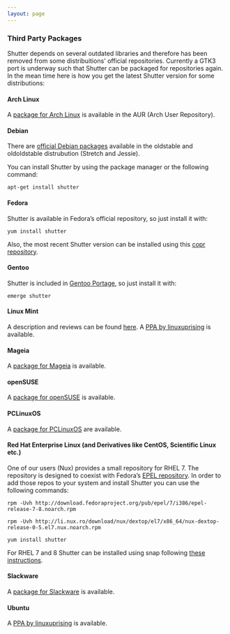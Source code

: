 ```yaml
---
layout: page
---
```

### Third Party Packages

Shutter depends on several outdated libraries and therefore has been removed from some distribuitions' official repositories. Currently a GTK3 port is underway such that Shutter can be packaged for repositories again. In the mean time here is how you get the latest Shutter version for some distributions:

#### Arch Linux

A [package for Arch Linux](https://aur.archlinux.org/packages/shutter/) is available in the AUR (Arch User Repository).

#### Debian

There are [official Debian packages](https://packages.debian.org/search?keywords=shutter&searchon=names&suite=all&section=all) available in the oldstable and oldoldstable distrubution (Stretch and Jessie).

You can install Shutter by using the package manager or the following command:

~~~
apt-get install shutter
~~~


#### Fedora

Shutter is available in Fedora’s official repository, so just install it with:

~~~
yum install shutter
~~~

Also, the most recent Shutter version can be installed using this [copr repository](https://copr.fedorainfracloud.org/coprs/mheffner/shutter/).


#### Gentoo

Shutter is included in [Gentoo Portage](https://packages.gentoo.org/packages/x11-misc/shutter), so just install it with:

~~~
emerge shutter
~~~


#### Linux Mint

A description and reviews can be found [here](https://community.linuxmint.com/software/view/shutter). A [PPA by linuxuprising](https://www.linuxuprising.com/2018/10/shutter-removed-from-ubuntu-1810-and.html) is available.

#### Mageia

A [package for Mageia](https://madb.mageia.org/package/show/name/shutter) is available.

#### openSUSE

A [package for openSUSE](https://software.opensuse.org/package/shutter) is available.

#### PCLinuxOS

A [package for PCLinuxOS](https://pclinuxos.pkgs.org/rolling/pclinuxos-x86_64/shutter-0.94-1pclos2018.noarch.rpm.html) are available.

#### Red Hat Enterprise Linux (and Derivatives like CentOS, Scientific Linux etc.)

One of our users (Nux) provides a small repository for RHEL 7. The repository is designed to coexist with Fedora’s [EPEL repository](https://fedoraproject.org/wiki/EPEL/FAQ#What_is_EPEL.3F).
In order to add those repos to your system and install Shutter you can use the following commands:

~~~
rpm -Uvh http://download.fedoraproject.org/pub/epel/7/i386/epel-release-7-8.noarch.rpm

rpm -Uvh http://li.nux.ro/download/nux/dextop/el7/x86_64/nux-dextop-release-0-5.el7.nux.noarch.rpm

yum install shutter
~~~

For RHEL 7 and 8 Shutter can be installed using snap following [these instructions](https://snapcraft.io/install/shutter/rhel).

#### Slackware

A [package for Slackware](https://slackbuilds.org/repository/14.2/graphics/shutter/?search=shutter) is available.

#### Ubuntu

A [PPA by linuxuprising](https://www.linuxuprising.com/2018/10/shutter-removed-from-ubuntu-1810-and.html) is available.
